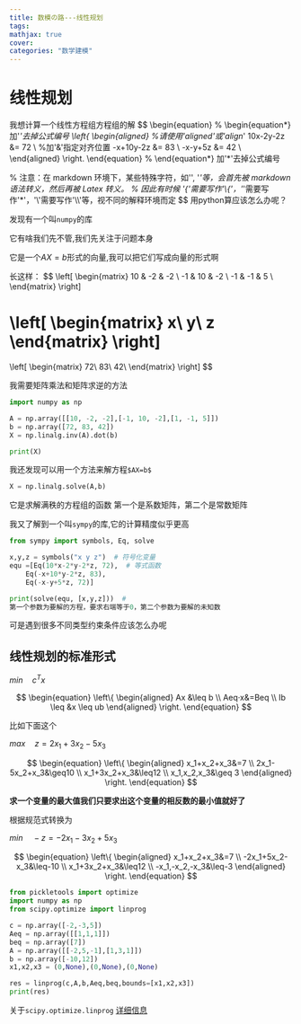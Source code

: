 ```yaml
---
title: 数模の路---线性规划
tags: 
mathjax: true
cover: 
categories: "数学建模"
---
```






# 线性规划

我想计算一个线性方程组方程组的解
$$
\begin{equation}
% \begin{equation*} 加'*'去掉公式编号
\left\{
\begin{aligned}     %请使用'aligned'或'align*'
10x-2y-2z &= 72 \\     %加'&'指定对齐位置
-x+10y-2z &= 83 \\
-x-y+5z &= 42 \\
\end{aligned}
\right.
\end{equation}
% \end{equation*}   加'*'去掉公式编号

% 注意：在 markdown 环境下，某些特殊字符，如'\', '*'等，会首先被 markdown 语法转义，然后再被 Latex 转义。
% 因此有时候 '\{'需要写作'\\{'，'*'需要写作'\*'，'\\'需要写作'\\\\'等，视不同的解释环境而定
$$
用python算应该怎么办呢？

发现有一个叫`numpy`的库

它有啥我们先不管,我们先关注于问题本身

它是一个$AX=b$形式的向量,我可以把它们写成向量的形式啊

长这样：
$$
\left[
\begin{matrix}
10 & -2 & -2 \\
-1 & 10 & -2 \\
-1 & -1 & 5 \\
\end{matrix}
\right]

 \left[
\begin{matrix}
x\\ y\\ z
\end{matrix}
\right]
=
\left[
\begin{matrix}
72\\
83\\
42\\
\end{matrix}
\right]
$$

我需要矩阵乘法和矩阵求逆的方法
```python
import numpy as np

A = np.array([[10, -2, -2],[-1, 10, -2],[1, -1, 5]])
b = np.array([72, 83, 42])
X = np.linalg.inv(A).dot(b)

print(X)

```
我还发现可以用一个方法来解方程`$AX=b$`

```python
X = np.linalg.solve(A,b)
```
它是求解满秩的方程组的函数
第一个是系数矩阵，第二个是常数矩阵


我又了解到一个叫`sympy`的库,它的计算精度似乎更高
```python
from sympy import symbols, Eq, solve

x,y,z = symbols("x y z")  # 符号化变量
equ =[Eq(10*x-2*y-2*z, 72),  # 等式函数
    Eq(-x+10*y-2*z, 83),
    Eq(-x-y+5*z, 72)]

print(solve(equ, [x,y,z]))  #
第一个参数为要解的方程，要求右端等于0，第二个参数为要解的未知数
```
可是遇到很多不同类型约束条件应该怎么办呢
## 线性规划的标准形式
$min \quad c^Tx$

$$
\begin{equation}
\left\{
    \begin{aligned} 
    Ax &\leq b \\
    Aeq·x&=Beq \\
    Ib \leq &x \leq ub
    \end{aligned} 
\right.
\end{equation}
$$

比如下面这个 

$max\quad z=2x_1+3x_2-5x_3$


$$
\begin{equation}
\left\{
    \begin{aligned} 
    x_1+x_2+x_3&=7 \\
    2x_1-5x_2+x_3&\geq10 \\
    x_1+3x_2+x_3&\leq12 \\
    x_1,x_2,x_3&\geq 3
    \end{aligned} 
\right.
\end{equation}
$$

**求一个变量的最大值我们只要求出这个变量的相反数的最小值就好了**

根据规范式转换为

$min\quad -z=-2x_1-3x_2+5x_3$

$$
\begin{equation}
\left\{
    \begin{aligned} 
    x_1+x_2+x_3&=7 \\
    -2x_1+5x_2-x_3&\leq-10 \\
    x_1+3x_2+x_3&\leq12 \\
    -x_1,-x_2,-x_3&\leq-3
    \end{aligned} 
\right.
\end{equation}
$$
```python
from pickletools import optimize
import numpy as np
from scipy.optimize import linprog

c = np.array([-2,-3,5])
Aeq = np.array([[1,1,1]])
beq = np.array([7])
A = np.array([[-2,5,-1],[1,3,1]])
b = np.array([-10,12])
x1,x2,x3 = (0,None),(0,None),(0,None)

res = linprog(c,A,b,Aeq,beq,bounds=[x1,x2,x3])
print(res)
```

关于`scipy.optimize.linprog`
[详细信息](https://blog.csdn.net/weixin_45288557/article/details/109139303)
